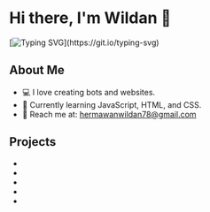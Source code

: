 # Hi there, I'm Wildan 👋  
[![Typing SVG](https://readme-typing-svg.herokuapp.com?font=Fira+Code&size=24&duration=4000&pause=1000&color=35F7F7&width=435&lines=Welcome+to+my+profile!;I+am+a+developer!;I+love+coding+and+learning.)](https://git.io/typing-svg)

## About Me  
- 💻 I love creating bots and websites.  
- 🌱 Currently learning JavaScript, HTML, and CSS.  
- 📧 Reach me at: [hermawanwildan78@gmail.com](mailto:hermawanwildan78@gmail.com)  

## Projects  
-
-
-
-
-

